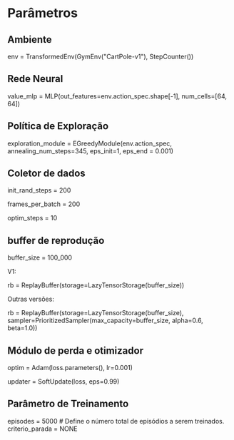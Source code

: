 # Parâmetros
## Ambiente
env = TransformedEnv(GymEnv("CartPole-v1"), StepCounter())
## Rede Neural
value_mlp = MLP(out_features=env.action_spec.shape[-1], num_cells=[64, 64])
## Política de Exploração
exploration_module = EGreedyModule(env.action_spec, annealing_num_steps=345, eps_init=1, eps_end = 0.001)
## Coletor de dados
init_rand_steps = 200

frames_per_batch = 200 

optim_steps = 10  
## buffer de reprodução
buffer_size = 100_000  

V1: 

rb = ReplayBuffer(storage=LazyTensorStorage(buffer_size)) 

Outras versões: 

rb = ReplayBuffer(storage=LazyTensorStorage(buffer_size), sampler=PrioritizedSampler(max_capacity=buffer_size, alpha=0.6, beta=1.0))                    
## Módulo de perda e otimizador
optim = Adam(loss.parameters(), lr=0.001)

updater = SoftUpdate(loss, eps=0.99)
## Parâmetro de Treinamento
episodes = 5000     # Define o número total de episódios a serem treinados.
criterio_parada = NONE
